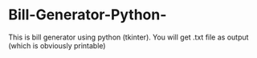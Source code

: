 # Bill-Generator-Python-
This is bill generator using python (tkinter). You will get .txt file as output (which is obviously printable)
